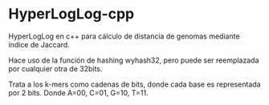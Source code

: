 # HyperLogLog-cpp
HyperLogLog en c++ para cálculo de distancia de genomas mediante índice de Jaccard.

Hace uso de la función de hashing wyhash32, pero puede ser reemplazada por cualquier otra de 32bits.

Trata a los k-mers como cadenas de bits, donde cada base es representada por 2 bits. Donde A=00, C=01, G=10, T=11.
